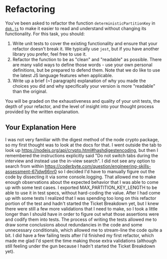 # Refactoring

You've been asked to refactor the function `deterministicPartitionKey` in [`dpk.js`](dpk.js) to make it easier to read and understand without changing its functionality. For this task, you should:

1. Write unit tests to cover the existing functionality and ensure that your refactor doesn't break it. We typically use `jest`, but if you have another library you prefer, feel free to use it.
2. Refactor the function to be as "clean" and "readable" as possible. There are many valid ways to define those words - use your own personal definitions, but be prepared to defend them. Note that we do like to use the latest JS language features when applicable.
3. Write up a brief (~1 paragraph) explanation of why you made the choices you did and why specifically your version is more "readable" than the original.

You will be graded on the exhaustiveness and quality of your unit tests, the depth of your refactor, and the level of insight into your thought process provided by the written explanation.

## Your Explanation Here
I was not very familiar with the digest method of the node crypto package, so my first thought was to look at the docs for that. I went outside the tab to look up https://nodejs.org/api/crypto.html#hashdigestencoding, but then I remembered the instructions explicitly said "Do not switch tabs during the interview and instead use the in-view search".  I did not see any option to search from within https://coderbyte.com/question/engineering-skills-assessment-67jdw66nr0 so I decided I'd have to manually figure out the code by dissecting it via some console.logging.  That allowed me to make enough observations about the expected behavior that I was able to come up with some test cases.  I exported MAX_PARTITION_KEY_LENGTH to be able to use it in test specs, without hard-coding the value.  After I had come up with some tests I realized that I was spending too long on this refactor portion of the test and hadn't started the Ticket Breakdown yet, but I knew there were still a few more validations that I need to make, so I took a little longer than I should have in order to figure out what those assertions were and codify them into tests. The process of writing the tests allowed me to draw some conclusions about redundancies in the code and some unnecessary conditionals, which allowed me to stream-line the code quite a bit.  I did have a few failing tests after I'd finished my first refactor, which made me glad I'd spent the time making those extra validations (although still feeling under the gun because I hadn't started the Ticket Breakdown yet).


